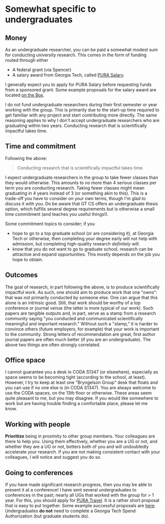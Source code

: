 # Somewhat specific to undergraduates

## Money

As an undergraduate researcher, you can be paid a somewhat modest sum for conducting university research.
This comes in the form of funding routed through either
* A federal grant (via Spencer)
* A salary award from Georgia Tech, called [PURA Salary](https://urop.gatech.edu/pura-salary).

I generally expect you to apply for PURA Salary before requesting funds from a sponsored grant.
Some example proposals for the salary award are located [on the Box](https://gatech.app.box.com/folder/227839379429).

I do not fund undergraduate researchers during their first semester or year working with the group.
This is primarily due to the start-up time required to get familiar with any project and start contributing more directly.
The same reasoning applies to why I don't accept undergraduate researchers who are graduating within two years.
Conducting research that is scientifically impactful takes time.

## Time and commitment 

Following the above:
> Conducting research that is scientifically impactful takes time.

I expect undergraduate researchers in the group to take fewer classes than they would otherwise.
This amounts to no more than 4 serious classes per term you are conducting research.
Taking fewer classes might mean graduating in 4 years instead of 3 (or something akin to this).
This is a trade-off you have to consider on your own terms, though I'm glad to discuss it with you.
Do be aware that GT CS offers an undergraduate thesis option, which fulfills several degree requirements but is otherwise a small time commitment (and teaches you useful things!).

Some commitment topics to consider; if you
* hope to go to a top graduate school (or are considering it), at Georgia Tech or otherwise, then completing your degree early will not help with admission, but completing high-quality research _definitely_ will.
* know that you do not want to go to graduate school, research can be attractive and expand opportunities. This mostly depends on the job you hope to obtain.

## Outcomes

The goal of research, in part following the above, is to produce scientifically impactful work.
As such, one should aim to produce work that one "owns": that was not primarily conducted by someone else.
One can argue that this alone is an intrinsic good.
Still, that work should be worthy of a top conference or journal venue (the latter is more typical of our work). 
Such papers are tangible outputs and, in part, serve as a stamp from a research community saying "you conducted and communicated scientifically meaningful and important research."
Without such a "stamp," it is harder to convince others (future employers, for example) that your work is important to the community.
Strong letters of recommendation are great, first author journal papers are often much better (if you are an undergraduate).
The above two things are often strongly correlated.

## Office space

I cannot guarantee you a desk in CODA S1347 (or elsewhere), especially as space seems to be becoming tight (according to the school, at least).
However, I try to keep at least one "Bryngelson Group" desk that floats and you can use if no one else is (in CODA S1347).
You are always welcome to use the CODA spaces, on the 13th floor or otherwise.
These areas seem quite pleasant to me, but you may disagree.
If you would like somewhere to work but are having trouble finding a comfortable place, please let me know.

## Working with people

__Prioritize__ being in proximity to other group members.
Your colleagues are there to help you.
Using them effectively, whether you are a UG or not, and whether they are a UG or not, betters both of you and will undoubtedly accelerate your research.
If you are not making consistent contact with your colleagues, I will notice and suggest you do so.

## Going to conferences

If you have made significant research progress, then you may be able to present it at a conference!
I have sent several undergraduates to conferences in the past; nearly all UGs that worked with the group for > 1 year.
For this, you should apply for [PURA Travel](https://urop.gatech.edu/pura-travel).
It is a rather short proposal that is easy to put together.
Some example successful proposals are [here](https://gatech.app.box.com/folder/227839379429).
Undergraduates __do not__ need to complete a Georgia Tech Spend Authorization (but graduate students do). 

